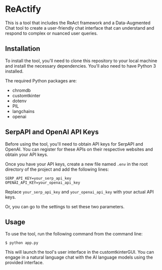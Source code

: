 # ReActify

This is a tool that includes the ReAct framework and a Data-Augmented Chat tool to create a user-friendly chat interface that can understand and respond to complex or nuanced user queries. 

## Installation

To install the tool, you'll need to clone this repository to your local machine and install the necessary dependencies. You'll also need to have Python 3 installed.

The required Python packages are:

- chromdb
- customtkinter
- dotenv
- PIL
- langchains
- openai

## SerpAPI and OpenAI API Keys

Before using the tool, you'll need to obtain API keys for SerpAPI and OpenAI. You can register for these APIs on their respective websites and obtain your API keys.

Once you have your API keys, create a new file named `.env` in the root directory of the project and add the following lines:

```
SERP_API_KEY=your_serp_api_key
OPENAI_API_KEY=your_openai_api_key
```

Replace `your_serp_api_key` and `your_openai_api_key` with your actual API keys.

Or, you can go to the settings to set these two parameters.

## Usage

To use the tool, run the following command from the command line:

``$ python app.py``

This will launch the tool's user interface in the customtkinterGUI. You can engage in a natural language chat with the AI language models using the provided interface.



